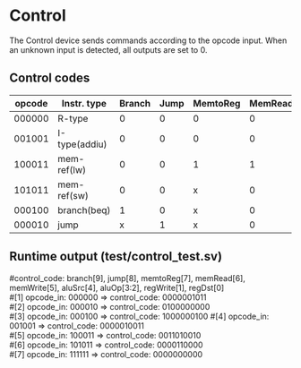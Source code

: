 # Control

The Control device sends commands according to the opcode input. When an unknown input is detected, all outputs are set to 0. 

## Control codes

opcode |Instr. type  | Branch | Jump | MemtoReg | MemRead | MemWrite | AluSrc | AluOp | RegWrite | RegDst
-------|------------ |--------|------|----------|---------|----------|--------|-------|----------|---------
000000 |R-type       |0       |0     |0         |0        |0         |0       |10     |1         |1
001001 |I-type(addiu)|0       |0     |0         |0        |0         |1       |00     |1         |1
100011 |mem-ref(lw)  |0       |0     |1         |1        |0         |1       |00     |1         |0
101011 |mem-ref(sw)  |0       |0     |x         |0        |1         |1       |00     |0         |x
000100 |branch(beq)  |1       |0     |x         |0        |0         |0       |01     |0         |x
000010 |jump         |x       |1     |x         |0        |0         |0       |xx     |0         |x

## Runtime output (test/control_test.sv)

#control_code: branch[9], jump[8], memtoReg[7], memRead[6], memWrite[5], aluSrc[4], aluOp[3:2], regWrite[1], regDst[0]  
#[1] opcode_in: 000000 => control_code: 0000001011  
#[2] opcode_in: 000010 => control_code: 0100000000  
#[3] opcode_in: 000100 => control_code: 1000000100
#[4] opcode_in: 001001 => control_code: 0000010011  
#[5] opcode_in: 100011 => control_code: 0011010010  
#[6] opcode_in: 101011 => control_code: 0000110000  
#[7] opcode_in: 111111 => control_code: 0000000000  